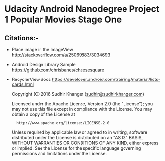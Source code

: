 # Udacity Android Nanodegree Project 1 Popular Movies Stage One

## Citations:-

* Place image in the ImageView
http://stackoverflow.com/a/25069883/3034693

* Android Design Library Sample
https://github.com/chrisbanes/cheesesquare

* RecyclerView docs
https://developer.android.com/training/material/lists-cards.html


    Copyright (C) 2016 Sudhir Khanger (sudhir@sudhirkhanger.com)

    Licensed under the Apache License, Version 2.0 (the "License");
    you may not use this file except in compliance with the License.
    You may obtain a copy of the License at
 
        http://www.apache.org/licenses/LICENSE-2.0
 
    Unless required by applicable law or agreed to in writing, software
    distributed under the License is distributed on an "AS IS" BASIS,
    WITHOUT WARRANTIES OR CONDITIONS OF ANY KIND, either express or implied.
    See the License for the specific language governing permissions and
    limitations under the License.
 
